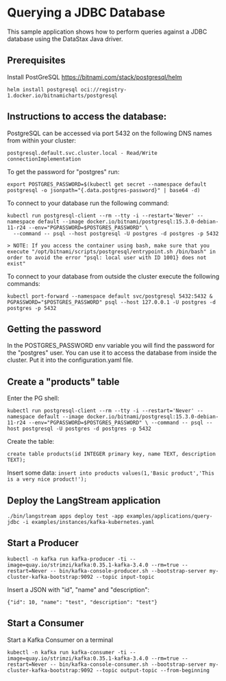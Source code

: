 # Querying a JDBC Database

This sample application shows how to perform queries against a JDBC database using the DataStax Java driver.


## Prerequisites


Install PostGreSQL https://bitnami.com/stack/postgresql/helm


`helm install postgresql oci://registry-1.docker.io/bitnamicharts/postgresql`


## Instructions to access the database:

PostgreSQL can be accessed via port 5432 on the following DNS names from within your cluster:

    postgresql.default.svc.cluster.local - Read/Write connectionImplementation

To get the password for "postgres" run:

    export POSTGRES_PASSWORD=$(kubectl get secret --namespace default postgresql -o jsonpath="{.data.postgres-password}" | base64 -d)

To connect to your database run the following command:

    kubectl run postgresql-client --rm --tty -i --restart='Never' --namespace default --image docker.io/bitnami/postgresql:15.3.0-debian-11-r24 --env="PGPASSWORD=$POSTGRES_PASSWORD" \
      --command -- psql --host postgresql -U postgres -d postgres -p 5432

    > NOTE: If you access the container using bash, make sure that you execute "/opt/bitnami/scripts/postgresql/entrypoint.sh /bin/bash" in order to avoid the error "psql: local user with ID 1001} does not exist"

To connect to your database from outside the cluster execute the following commands:

    kubectl port-forward --namespace default svc/postgresql 5432:5432 &
    PGPASSWORD="$POSTGRES_PASSWORD" psql --host 127.0.0.1 -U postgres -d postgres -p 5432


## Getting the password

In the POSTGRES_PASSWORD env variable you will find the password for the "postgres" user. You can use it to access the database from inside the cluster.
Put it into the configuration.yaml file.

## Create a "products" table

Enter the PG shell:

`kubectl run postgresql-client --rm --tty -i --restart='Never' --namespace default --image docker.io/bitnami/postgresql:15.3.0-debian-11-r24 --env="PGPASSWORD=$POSTGRES_PASSWORD" \
--command -- psql --host postgresql -U postgres -d postgres -p 5432`

Create the table:

`create table products(id INTEGER primary key, name TEXT, description TEXT);`

Insert some data:
`insert into products values(1,'Basic product','This is a very nice product!');`

## Deploy the LangStream application

```
./bin/langstream apps deploy test -app examples/applications/query-jdbc -i examples/instances/kafka-kubernetes.yaml
```

## Start a Producer
```
kubectl -n kafka run kafka-producer -ti --image=quay.io/strimzi/kafka:0.35.1-kafka-3.4.0 --rm=true --restart=Never -- bin/kafka-console-producer.sh --bootstrap-server my-cluster-kafka-bootstrap:9092 --topic input-topic
```

Insert a JSON with "id", "name" and "description":

```
{"id": 10, "name": "test", "description": "test"}
```


## Start a Consumer

Start a Kafka Consumer on a terminal

```
kubectl -n kafka run kafka-consumer -ti --image=quay.io/strimzi/kafka:0.35.1-kafka-3.4.0 --rm=true --restart=Never -- bin/kafka-console-consumer.sh --bootstrap-server my-cluster-kafka-bootstrap:9092 --topic output-topic --from-beginning
```

